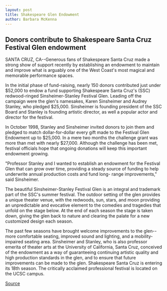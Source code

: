 ```yaml
---
layout: post
title: Shakespeare Glen Endowment
author: Barbara McKenna
---
```


## Donors contribute to Shakespeare Santa Cruz Festival Glen endowment

SANTA CRUZ, CA--Generous fans of Shakespeare Santa Cruz made a strong show of support recently by establishing an endowment to maintain and improve what is arguably one of the West Coast's most magical and memorable performance spaces.

In the initial phase of fund-raising, nearly 150 donors contributed just under $52,000 to endow a fund supporting Shakespeare Santa Cruz's (SSC) redwood-ringed Sinsheimer-Stanley Festival Glen. Leading off the campaign were the glen's namesakes, Karen Sinsheimer and Audrey Stanley, who pledged $25,000. Sinsheimer is founding president of the SSC Board and Stanley is founding artistic director, as well a popular actor and director for the festival.

In October 1998, Stanley and Sinsheimer invited donors to join them and pledged to match dollar-for-dollar every gift made to the Festival Glen Endowment up to $25,000. In a mere two months the challenge grant was more than met with nearly $27,000. Although the challenge has been met, festival officials hope that ongoing donations will keep this important endowment growing.

"Professor Stanley and I wanted to establish an endowment for the Festival Glen that can grow over time, providing a steady source of funding to help underwrite annual production costs and fund long- range improvements," said Sinsheimer.

The beautiful Sinsheimer-Stanley Festival Glen is an integral and trademark part of the SSC's summer festival. The outdoor setting of the glen provides a unique theater venue, with the redwoods, sun, stars, and moon providing an unpredictable and evocative element to the comedies and tragedies that unfold on the stage below. At the end of each season the stage is taken down, giving the glen back to nature and clearing the palate for a new customized design each season.

The past few seasons have brought welcome improvements to the glen--more comfortable seating, improved sound and lighting, and a mobility-impaired seating area. Sinsheimer and Stanley, who is also professor emerita of theater arts at the University of California, Santa Cruz, conceived of the endowment as a way of guaranteeing continuing artistic quality and high production standards in the glen, and to ensure that future improvements can be made to the glen. Shakespeare Santa Cruz is entering its 18th season. The critically acclaimed professional festival is located on the UCSC campus.

[Source](http://www1.ucsc.edu/news_events/press_releases/archive/98-99/02-99/sscglen.htm "Permalink to UC Santa Cruz: Shakespeare Glen Endowment")